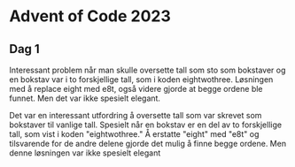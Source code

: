 # Advent of Code 2023
## Dag 1
Interessant problem når man skulle oversette tall som sto som bokstaver og en bokstav var i to forskjellige tall, som i koden eightwothree. Løsningen med å replace eight med e8t, også videre gjorde at begge ordene ble funnet. Men det var ikke spesielt elegant. 

Det var en interessant utfordring å oversette tall som var skrevet som bokstaver til vanlige tall. Spesielt når en bokstav er en del av to forskjellige tall, som vist i koden "eightwothree." Å erstatte "eight" med "e8t" og tilsvarende for de andre delene gjorde det mulig å finne begge ordene. Men denne løsningen var ikke spesielt elegant
